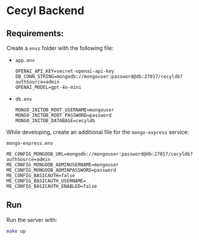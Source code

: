 # Cecyl Backend

## Requirements:

Create a `envs` folder with the following file:

- `app.env`
    ```properties
    OPENAI_API_KEY=secret-openai-api-key
    DB_CONN_STRING=mongodb://mongouser:password@db:27017/cecyldb?authSource=admin
    OPENAI_MODEL=gpt-4o-mini
    ```
- `db.env`
    ```properties
    MONGO_INITDB_ROOT_USERNAME=mongouser
    MONGO_INITDB_ROOT_PASSWORD=password
    MONGO_INITDB_DATABASE=cecyldb
    ```

While developing, create an additional file for the `mongo-express` service:

`mongo-express.env`
```properties
ME_CONFIG_MONGODB_URL=mongodb://mongouser:password@db:27017/cecyldb?authSource=admin
ME_CONFIG_MONGODB_ADMINUSERNAME=mongouser
ME_CONFIG_MONGODB_ADMINPASSWORD=password
ME_CONFIG_BASICAUTH=false
ME_CONFIG_BASICAUTH_USERNAME=
ME_CONFIG_BASICAUTH_ENABLED=false
```

## Run

Run the server with:

```bash
make up
```